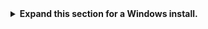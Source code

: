 <details>
<summary>
<b>Expand this section for a Windows install.</b>
</summary>

For full instructions, see the [NVIDIA AI Workbench User Guide](https://docs.nvidia.com/ai-workbench/user-guide/latest/installation/windows.html).

1. Install Prerequisite Software
    1. If this machine has an NVIDIA GPU, ensure the GPU drivers are installed. It is recommended to use the [GeForce Experience](https://www.nvidia.com/en-us/geforce/geforce-experience/) tooling to manage the GPU drivers.
    1. Install [Docker Desktop](https://www.docker.com/products/docker-desktop/) for local container support. Please be mindful of Docker Desktop's licensing for enterprise use. [Rancher Desktop](https://rancherdesktop.io/) may be a viable alternative.
    1. *[OPTIONAL]* If Visual Studio Code integration is desired, install [Visual Studio Code](https://code.visualstudio.com/).

1. Download the [NVIDIA AI Workbench](https://www.nvidia.com/en-us/deep-learning-ai/solutions/data-science/workbench/) installer and execute it. Authorize Windows to allow the installer to make changes.

1. Follow the instructions in the installation wizard. If you need to install WSL2, authorize Windows to make the changes and reboot local machine when requested. When the system restarts, the NVIDIA AI Workbench installer should automatically resume.

1. Select Docker as your container runtime.

1. Log into your GitHub Account by using the *Sign in through GitHub.com* option.

1. Enter your git author information if requested.

</details>
